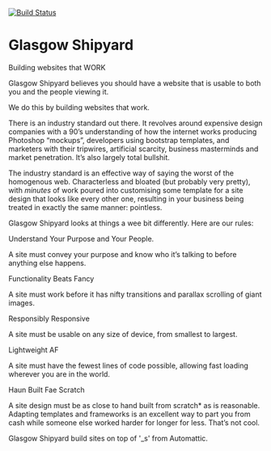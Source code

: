 [![Build Status](https://travis-ci.org/glasgowshipyard/strong-af.svg?branch=master)](https://travis-ci.org/glasgowshipyard/strong-af)

Glasgow Shipyard
===
Building websites that WORK


Glasgow Shipyard believes you should have a website that is usable to both you and the people viewing it.

We do this by building websites that work.

There is an industry standard out there. It revolves around expensive design companies with a 90’s understanding of how the internet works producing Photoshop “mockups”, developers using bootstrap templates, and marketers with their tripwires, artificial scarcity, business masterminds and market penetration. It’s also largely total bullshit.

The industry standard is an effective way of saying the worst of the homogenous web. Characterless and bloated (but probably very pretty), with *minutes* of work poured into customising some template for a site design that looks like every other one, resulting in your business being treated in exactly the same manner: pointless.

Glasgow Shipyard looks at things a wee bit differently. Here are our rules:

Understand Your Purpose and Your People.

A site must convey your purpose and know who it’s talking to before anything else happens.

Functionality Beats Fancy

A site must work before it has nifty transitions and parallax scrolling of giant images.

Responsibly Responsive

A site must be usable on any size of device, from smallest to largest.

Lightweight AF

A site must have the fewest lines of code possible, allowing fast loading wherever you are in the world.

Haun Built Fae Scratch

A site design must be as close to hand built from scratch* as is reasonable. Adapting templates and frameworks is an excellent way to part you from cash while someone else worked harder for longer for less. That’s not cool.

Glasgow Shipyard build sites on top of '_s' from Automattic.

